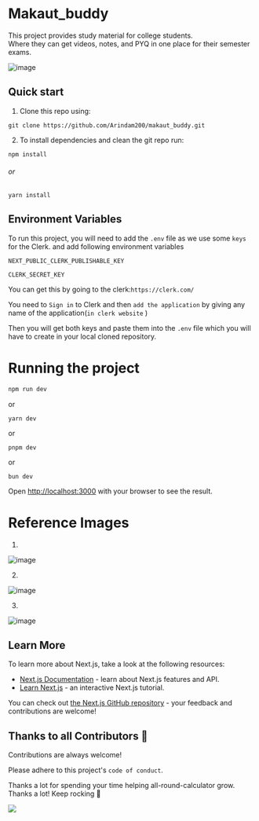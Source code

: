 # Makaut_buddy

This project provides study material for college students. Where they can get videos, notes, and PYQ in one place for their semester exams.

![image](https://github.com/Arindam200/makaut_buddy/assets/109217591/5872b26b-6005-4c99-b37f-7f5de997d8e1)

## Quick start

1. Clone this repo using:

```
git clone https://github.com/Arindam200/makaut_buddy.git
```

2. To install dependencies and clean the git repo run:

```
npm install
```

###### or

```
yarn install
```

## Environment Variables

To run this project, you will need to add the `.env` file as we use some `keys` for the Clerk. and add following environment variables

`NEXT_PUBLIC_CLERK_PUBLISHABLE_KEY`

`CLERK_SECRET_KEY`

You can get this by going to the clerk:`https://clerk.com/`

You need to `Sign in` to Clerk and then `add the application` by giving any name of the application(`in clerk website`
)

Then you will get both keys and paste them into the `.env` file which you will have to create in your local cloned repository.

# Running the project

```bash
npm run dev
```

or

```
yarn dev
```

or

```
pnpm dev
```

or

```
bun dev
```

Open [http://localhost:3000](http://localhost:3000) with your browser to see the result.

# Reference Images

1.
![image](https://github.com/subhadeepbanerjee2003/makaut_buddy/assets/116381157/e112ed6f-460f-44fc-8230-33ad7176b8c7)




2.
![image](https://github.com/subhadeepbanerjee2003/makaut_buddy/assets/116381157/549d3c98-4b0e-49ba-8014-6fb080b1c710)




3.

![image](https://github.com/subhadeepbanerjee2003/makaut_buddy/assets/116381157/4a7bf04a-fdd2-4280-9e32-da0ce1a2216d)





## Learn More

To learn more about Next.js, take a look at the following resources:

- [Next.js Documentation](https://nextjs.org/docs) - learn about Next.js features and API.
- [Learn Next.js](https://nextjs.org/learn) - an interactive Next.js tutorial.

You can check out [the Next.js GitHub repository](https://github.com/vercel/next.js/) - your feedback and contributions are welcome!

## Thanks to all Contributors 💪

Contributions are always welcome!

Please adhere to this project's `code of conduct`.

Thanks a lot for spending your time helping all-round-calculator grow. Thanks a lot! Keep rocking 🍻

<a href="https://github.com/Arindam200/makaut_buddy/graphs/contributors">
  <img src="https://contrib.rocks/image?repo=Arindam200/makaut_buddy" />
</a>

